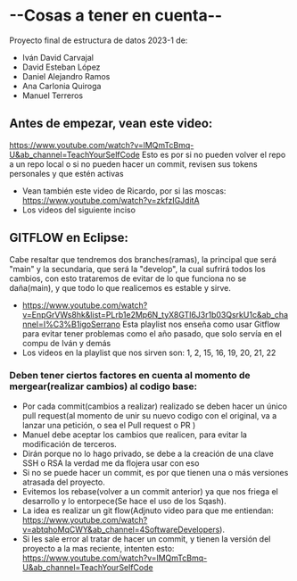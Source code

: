 # --Cosas a tener en cuenta--
Proyecto final de estructura de datos 2023-1 de:
- Iván David Carvajal
- David Esteban López
- Daniel Alejandro Ramos
- Ana Carlonia Quiroga
- Manuel Terreros

## Antes de empezar, vean este video:
https://www.youtube.com/watch?v=lMQmTcBmq-U&ab_channel=TeachYourSelfCode
Esto es por si no pueden volver el repo a un repo local o si no pueden hacer un commit, revisen sus tokens personales y que estén activas
- Vean también este video de Ricardo, por si las moscas: https://www.youtube.com/watch?v=zkfzIGJditA
- Los videos del siguiente inciso 

## GITFLOW en Eclipse:
Cabe resaltar que tendremos dos branches(ramas), la principal que será "main" y la secundaria, que será la "develop", la cual sufrirá todos los cambios, con esto trataremos de evitar de lo que funciona no se daña(main), y que todo lo que realicemos es estable y sirve.
- https://www.youtube.com/watch?v=EnpGrVWs8hk&list=PLrb1e2Mp6N_tyX8GTl6J3r1b03QsrkU1c&ab_channel=I%C3%B1igoSerrano
Esta playlist nos enseña como usar Gitflow para evitar tener problemas como el año pasado, que solo servía en el compu de Iván y demás
- Los videos en la playlist que nos sirven son: 1, 2, 15, 16, 19, 20, 21, 22

### Deben tener ciertos factores en cuenta al momento de mergear(realizar cambios) al codigo base:
- Por cada commit(cambios a realizar) realizado se deben hacer un único pull request(al momento de unir su nuevo codigo con el original, va a lanzar una petición, o sea el Pull request o PR )
- Manuel debe aceptar los cambios que realicen, para evitar la modificación de terceros.
- Dirán porque no lo hago privado, se debe a la creación de una clave SSH o RSA la verdad me da flojera usar con eso
- Si no se puede hacer un commit, es por que tienen una o más versiones atrasada del proyecto.
- Evitemos los rebase(volver a un commit anterior) ya que nos friega el desarrollo y lo entorpece(Se hace el uso de los Sqash).
- La idea es realizar un git flow(Adjnuto video para que me entiendan: https://www.youtube.com/watch?v=abtqhoMqCWY&ab_channel=4SoftwareDevelopers).
- Si les sale error al tratar de hacer un commit, y tienen la versión del proyecto a la mas reciente, intenten esto: https://www.youtube.com/watch?v=lMQmTcBmq-U&ab_channel=TeachYourSelfCode 

